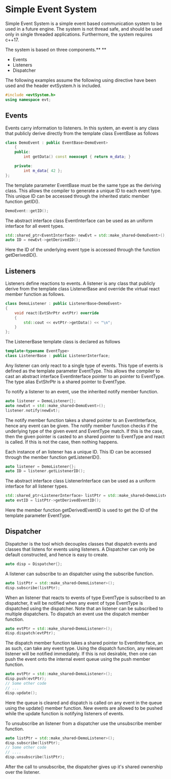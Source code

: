 # Simple Event System
Simple Event System is a simple event based communication system to be used in a future engine. The system is not thread safe, and should be used only in single threaded applications. Furthermore, the system requires c++17.

The system is based on three components.**
**
* Events
* Listeners
* Dispatcher

The following examples assume the following using directive have been used and the header evtSystem.h is included.

```cpp
#include <evtSystem.h>
using namespace evt;
```

## Events
Events carry information to listeners.  In this system, an event is any class that publicly derive directly from the template class EventBase as follows
```cpp
class DemoEvent : public EventBase<DemoEvent>
	{
	public:
		int getData() const noexcept { return m_data; }

	private:
		int m_data{ 42 };
};
```
The template parameter EventBase must be the same type as the deriving class. This allows the compiler to generate a unique ID to each event type. 
This unique ID can be accessed through the inherited static member function getID().

``` cpp
DemoEvent::getID();
```

The abstract interface class EventInterface can be used as an uniform interface for all event types. 

```cpp
std::shared_ptr<EventInterface> newEvt = std::make_shared<DemoEvent>();
auto ID = newEvt->getDerivedID();
```

Here the ID of the underlying event type is accessed through the function getDerivedID().

## Listeners

Listeners define reactions to events. A listener is any class that publicly derive from the template class ListenerBase and override the virtual react member function as follows.

```cpp
class DemoListener : public ListenerBase<DemoEvent>
{
    void react(EvtShrPtr evtPtr) override 
    {
		std::cout << evtPtr->getData() << "\n";        
    }
};
```

The ListenerBase template class is declared as follows

```cpp
template<typename EventType>
class ListenerBase : public ListenerInterface;
```

Any listener can only react to a single type of events. This type of events is defined as the template parameter EventType. This allows the compiler to cast an abstract interface EventInterface pointer to an pointer to EventType. The type alias EvtShrPtr is a shared pointer to EventType.

To notify a listener to an event, use the inherited notify member function.

``` cpp
auto listener = DemoListener{};
auto newEvt = std::make_shared<DemoEvent>();
listener.notify(newEvt);
```

The notify member function takes a shared pointer to an EventInterface, hence any event can be given. The notify member function checks if the underlying type of the given event and EventType match. If this is the case, then the given pointer is casted to an shared pointer to EventType and react is called. If this is not the case, then nothing happens. 

Each instance of an listener has a unique ID. This ID can be accessed through the member function getListenerID().

``` cpp
auto listener = DemoListener{};
auto ID = listener.getListenerID();
```

The abstract interface class ListenerInterface can be used as a uniform interface for all listener types.

``` cpp
std::shared_ptr<ListenerInterface> listPtr = std::make_shared<DemoListener>();
auto evtID = listPtr->getDerivedEventID();
```

Here the member function getDerivedEventID is used to get the ID of the template parameter EventType.

## Dispatcher

Dispatcher is the tool which decouples classes that dispatch events and classes that listens for events using listeners. A Dispatcher can only be default constructed, and hence is easy to create.

```cpp
auto disp = Dispatcher{};
```

A listener can subscribe to an dispatcher using the subscribe function.

```cpp
auto listPtr = std::make_shared<DemoListener>();
disp.subscribe(listPtr);
```

When an listener that reacts to events of type EventType is subscribed to an dispatcher, it will be notified when any event of type EventType is dispatched using the dispatcher. Note that an listener can be subscribed to multiple dispatchers. To dispatch an event use the dispatch member function.

```cpp
auto evtPtr = std::make_shared<DemoListener>();
disp.dispatch(evtPtr);
```

The dispatch member function takes a shared pointer to EventInterface, an as such, can take any event type. Using the dispatch function, any relevant listener will be notified immediately. If this is not desirable, then one can push the event onto the internal event queue using the push member function.

```cpp
auto evtPtr = std::make_shared<DemoListener>();
disp.push(evtPtr);
// Some other code
// ...
disp.update();
```

 Here the queue is cleared and dispatch is called on any event in the queue using the update() member function. New events are allowed to be pushed while the update function is notifying listeners of events. 

To unsubscribe an listener from a dispatcher use the unsubscribe member function.

```cpp
auto listPtr = std::make_shared<DemoListener>();
disp.subscribe(listPtr);
// Some other code
// ....
disp.unsubscribe(listPtr);
```

After the call to unsubscribe, the dispatcher gives up it's shared ownership over the listener.

